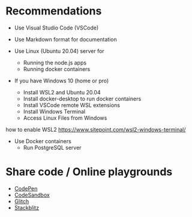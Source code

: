 # Recommendations

* Use Visual Studio Code (VSCode)

* Use Markdown format for documentation
  
* Use Linux (Ubuntu 20.04) server for 
  - Running the node.js apps
  - Running docker containers

* If you have Windows 10 (home or pro)
  - Install WSL2 and Ubuntu 20.04
  - Install docker-desktop to run docker containers
  - Install VSCode remote WSL extensions
  - Install Windows Terminal
  - Access Linux Files from Windows

how to enable WSL2
https://www.sitepoint.com/wsl2-windows-terminal/

* Use Docker containers
  - Run PostgreSQL server


# Share code / Online playgrounds

* [CodePen](https://reactjs.org/redirect-to-codepen/hello-world)
* [CodeSandbox](https://codesandbox.io/s/new)
* [Glitch](https://glitch.com/edit/#!/remix/starter-react-template)
* [Stackblitz](https://stackblitz.com/fork/react)